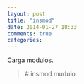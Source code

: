 ```yaml
---
layout: post
title: "insmod"
date: 2014-01-27 18:33
comments: true
categories: 
---
```

Carga modulos.

>\# insmod mudulo

